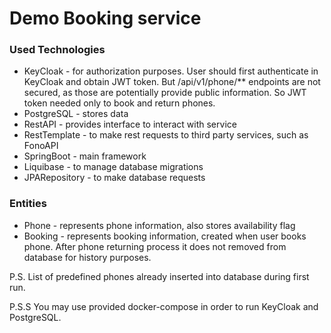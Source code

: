 # Demo Booking service

### Used Technologies
* KeyCloak - for authorization purposes. User should first authenticate in KeyCloak and obtain JWT token. But /api/v1/phone/** endpoints are not secured, as those are potentially provide public information. So JWT token needed only to book and return phones.
* PostgreSQL - stores data 
* RestAPI - provides interface to interact with service
* RestTemplate - to make rest requests to third party services, such as FonoAPI
* SpringBoot - main framework
* Liquibase - to manage database migrations
* JPARepository - to make database requests

### Entities
* Phone - represents phone information, also stores availability flag
* Booking - represents booking information, created when user books phone. After phone returning process it does not removed from database for history purposes.

P.S. List of predefined phones already inserted into database during first run.

P.S.S You may use  provided docker-compose in order to run KeyCloak and PostgreSQL.
